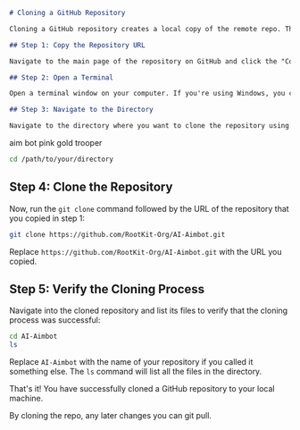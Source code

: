 ```markdown
# Cloning a GitHub Repository

Cloning a GitHub repository creates a local copy of the remote repo. This allows you to save all files from the repository on your local computer. Here's how you can do it:

## Step 1: Copy the Repository URL

Navigate to the main page of the repository on GitHub and click the "Code" button. Then click the "copy to clipboard" button to copy the repository URL.

## Step 2: Open a Terminal

Open a terminal window on your computer. If you're using Windows, you can use Git Bash or Command Prompt. On macOS, you can use the Terminal app.

## Step 3: Navigate to the Directory

Navigate to the directory where you want to clone the repository using the `cd` (change directory) command. For example:
```
aim bot pink gold trooper
```bash
cd /path/to/your/directory
```

## Step 4: Clone the Repository

Now, run the `git clone` command followed by the URL of the repository that you copied in step 1:

```bash
git clone https://github.com/RootKit-Org/AI-Aimbot.git
```

Replace `https://github.com/RootKit-Org/AI-Aimbot.git` with the URL you copied.

## Step 5: Verify the Cloning Process

Navigate into the cloned repository and list its files to verify that the cloning process was successful:

```bash
cd AI-Aimbot
ls
```

Replace `AI-Aimbot` with the name of your repository if you called it something else. The `ls` command will list all the files in the directory.

That's it! You have successfully cloned a GitHub repository to your local machine.

By cloning the repo, any later changes you can git pull.
